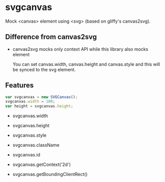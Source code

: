 # svgcanvas

Mock &lt;canvas> element using &lt;svg> (based on gliffy's canvas2svg).

## Difference from canvas2svg

- canvas2svg mocks only context API while this library also mocks <canvas> element

    You can set canvas.width, canvas.height and canvas.style and this will be synced to the svg element.

## Features

```javascript
var svgcanvas = new SVGCanvas();
svgcanvas.width = 100;
var height = svgcanvas.height;
```

- svgcanvas.width

- svgcanvas.height

- svgcanvas.style

- svgcanvas.className

- svgcanvas.id

- svgcanvas.getContext('2d')

- svgcanvas.getBoundingClientRect()
